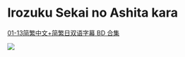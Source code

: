 # Irozuku Sekai no Ashita kara

[01-13简繁中文+简繁日双语字幕 BD 合集](https://github.com/Nekomoekissaten-SUB/Nekomoekissaten-Storage/releases/download/subtitle_pkg/Iroduku_BD_JPCH.7z)

![](https://nekomoe.pages.dev/images/2018-10/Irozuku.jpg)